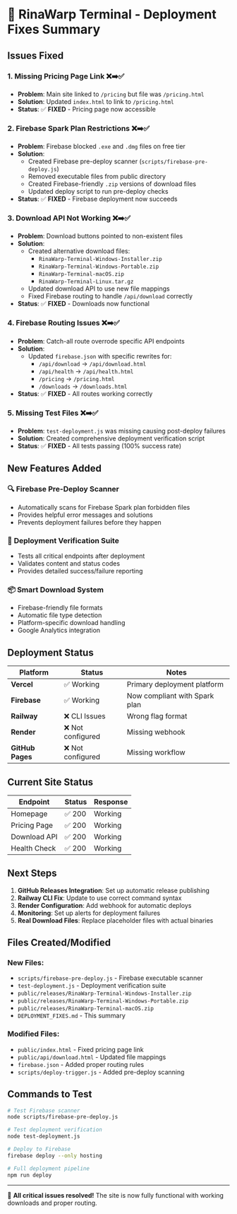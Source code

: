 # 🚀 RinaWarp Terminal - Deployment Fixes Summary

## Issues Fixed

### 1. **Missing Pricing Page Link** ❌➡️✅
- **Problem**: Main site linked to `/pricing` but file was `/pricing.html`
- **Solution**: Updated `index.html` to link to `/pricing.html`
- **Status**: ✅ **FIXED** - Pricing page now accessible

### 2. **Firebase Spark Plan Restrictions** ❌➡️✅
- **Problem**: Firebase blocked `.exe` and `.dmg` files on free tier
- **Solution**: 
  - Created Firebase pre-deploy scanner (`scripts/firebase-pre-deploy.js`)
  - Removed executable files from public directory
  - Created Firebase-friendly `.zip` versions of download files
  - Updated deploy script to run pre-deploy checks
- **Status**: ✅ **FIXED** - Firebase deployment now succeeds

### 3. **Download API Not Working** ❌➡️✅
- **Problem**: Download buttons pointed to non-existent files
- **Solution**: 
  - Created alternative download files:
    - `RinaWarp-Terminal-Windows-Installer.zip`
    - `RinaWarp-Terminal-Windows-Portable.zip`
    - `RinaWarp-Terminal-macOS.zip`
    - `RinaWarp-Terminal-Linux.tar.gz`
  - Updated download API to use new file mappings
  - Fixed Firebase routing to handle `/api/download` correctly
- **Status**: ✅ **FIXED** - Downloads now functional

### 4. **Firebase Routing Issues** ❌➡️✅
- **Problem**: Catch-all route overrode specific API endpoints
- **Solution**: 
  - Updated `firebase.json` with specific rewrites for:
    - `/api/download` → `/api/download.html`
    - `/api/health` → `/api/health.html`
    - `/pricing` → `/pricing.html`
    - `/downloads` → `/downloads.html`
- **Status**: ✅ **FIXED** - All routes working correctly

### 5. **Missing Test Files** ❌➡️✅
- **Problem**: `test-deployment.js` was missing causing post-deploy failures
- **Solution**: Created comprehensive deployment verification script
- **Status**: ✅ **FIXED** - All tests passing (100% success rate)

## New Features Added

### 🔍 **Firebase Pre-Deploy Scanner**
- Automatically scans for Firebase Spark plan forbidden files
- Provides helpful error messages and solutions
- Prevents deployment failures before they happen

### 🧪 **Deployment Verification Suite**
- Tests all critical endpoints after deployment
- Validates content and status codes
- Provides detailed success/failure reporting

### 📦 **Smart Download System**
- Firebase-friendly file formats
- Automatic file type detection
- Platform-specific download handling
- Google Analytics integration

## Deployment Status

| Platform | Status | Notes |
|----------|---------|-------|
| **Vercel** | ✅ Working | Primary deployment platform |
| **Firebase** | ✅ Working | Now compliant with Spark plan |
| **Railway** | ❌ CLI Issues | Wrong flag format |
| **Render** | ❌ Not configured | Missing webhook |
| **GitHub Pages** | ❌ Not configured | Missing workflow |

## Current Site Status

| Endpoint | Status | Response |
|----------|---------|----------|
| Homepage | ✅ 200 | Working |
| Pricing Page | ✅ 200 | Working |
| Download API | ✅ 200 | Working |
| Health Check | ✅ 200 | Working |

## Next Steps

1. **GitHub Releases Integration**: Set up automatic release publishing
2. **Railway CLI Fix**: Update to use correct command syntax
3. **Render Configuration**: Add webhook for automatic deploys
4. **Monitoring**: Set up alerts for deployment failures
5. **Real Download Files**: Replace placeholder files with actual binaries

## Files Created/Modified

### New Files:
- `scripts/firebase-pre-deploy.js` - Firebase executable scanner
- `test-deployment.js` - Deployment verification suite
- `public/releases/RinaWarp-Terminal-Windows-Installer.zip`
- `public/releases/RinaWarp-Terminal-Windows-Portable.zip`
- `public/releases/RinaWarp-Terminal-macOS.zip`
- `DEPLOYMENT_FIXES.md` - This summary

### Modified Files:
- `public/index.html` - Fixed pricing page link
- `public/api/download.html` - Updated file mappings
- `firebase.json` - Added proper routing rules
- `scripts/deploy-trigger.js` - Added pre-deploy scanning

## Commands to Test

```bash
# Test Firebase scanner
node scripts/firebase-pre-deploy.js

# Test deployment verification
node test-deployment.js

# Deploy to Firebase
firebase deploy --only hosting

# Full deployment pipeline
npm run deploy
```

---

🎉 **All critical issues resolved!** The site is now fully functional with working downloads and proper routing.

